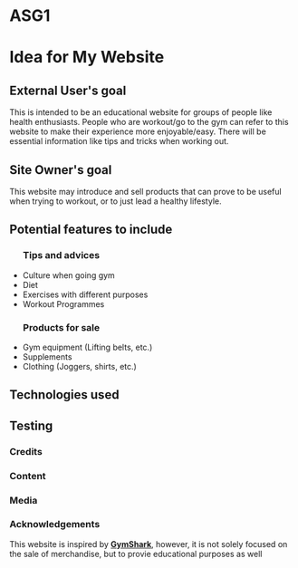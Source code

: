 # ASG1

<h1>Idea for My Website</h1>

<h2>External User's goal</h2>
<p>
This is intended to be an educational website for groups of people like health enthusiasts.
People who are workout/go to the gym can refer to this website to make their experience more enjoyable/easy.
There will be essential information like tips and tricks when working out.
</p>

<h2>Site Owner's goal</h2>
<p>
This website may introduce and sell products that can prove to be useful when trying to workout, or to just lead a healthy lifestyle.
<p>

<h2>Potential features to include</h2>
  <ul>
  <h3>Tips and advices</h3>
  <li>Culture when going gym</li>
  <li>Diet</li>
  <li>Exercises with different purposes</li>
  <li>Workout Programmes</li>

  <h3>Products for sale</h3>
  <li>Gym equipment (Lifting belts, etc.)</li>
  <li>Supplements</li>
  <li>Clothing (Joggers, shirts, etc.)</li>

</ul>

<h2>Technologies used</h2>

<h2>Testing</h2>

<h3>Credits</h3>
<h3>Content</h3>

<h3>Media</h3>

<h3>Acknowledgements</h3>
<p>This website is inspired by <b><a href="https://eu.gymshark.com/">GymShark</a></b>, however, it is not solely focused on the sale of merchandise, but to provie educational purposes as well<p>
